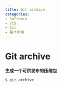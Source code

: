 ```yaml
---
title: Git archive
categories:
- Software
- VCS
- Git
- 基本命令
---
```

# Git archive

**生成一个可供发布的压缩包**

 ```bash
$ git archive
 ```